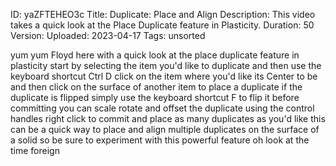 ID: yaZFTEHEO3c
Title: Duplicate: Place and Align
Description: This video takes a quick look at the Place Duplicate feature in Plasticity.
Duration: 50
Version: 
Uploaded: 2023-04-17
Tags: unsorted

yum yum
Floyd here with a quick look at the
place duplicate feature in plasticity
start by selecting the item you'd like
to duplicate and then use the keyboard
shortcut Ctrl D click on the item where
you'd like its Center to be and then
click on the surface of another item to
place a duplicate if the duplicate is
flipped simply use the keyboard shortcut
F to flip it before committing you can
scale rotate and offset the duplicate
using the control handles right click to
commit and place as many duplicates as
you'd like this can be a quick way to
place and align multiple duplicates on
the surface of a solid so be sure to
experiment with this powerful feature oh
look at the time
foreign

